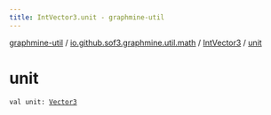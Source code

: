 ```yaml
---
title: IntVector3.unit - graphmine-util
---
```


[graphmine-util](../../index.html) / [io.github.sof3.graphmine.util.math](../index.html) / [IntVector3](index.html) / [unit](./unit.html)

# unit

`val unit: `[`Vector3`](../-vector3/index.html)